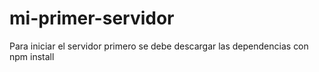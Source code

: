 # mi-primer-servidor
Para iniciar el servidor  primero se debe descargar las dependencias con npm install 
